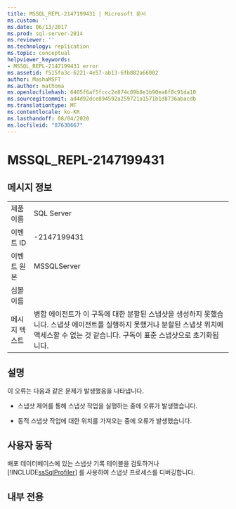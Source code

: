 ```yaml
---
title: MSSQL_REPL-2147199431 | Microsoft 문서
ms.custom: ''
ms.date: 06/13/2017
ms.prod: sql-server-2014
ms.reviewer: ''
ms.technology: replication
ms.topic: conceptual
helpviewer_keywords:
- MSSQL_REPL-2147199431 error
ms.assetid: f515fa3c-6221-4e57-ab13-6fb882a66002
author: MashaMSFT
ms.author: mathoma
ms.openlocfilehash: 6405f6af5fccc2e874c09b8e3b90ea6f8c91da10
ms.sourcegitcommit: ad4d92dce894592a259721a1571b1d8736abacdb
ms.translationtype: MT
ms.contentlocale: ko-KR
ms.lasthandoff: 08/04/2020
ms.locfileid: "87638667"
---
```

# <a name="mssql_repl-2147199431"></a>MSSQL_REPL-2147199431
    
## <a name="message-details"></a>메시지 정보  
  
|||  
|-|-|  
|제품 이름|SQL Server|  
|이벤트 ID|-2147199431|  
|이벤트 원본|MSSQLServer|  
|심볼 이름||  
|메시지 텍스트|병합 에이전트가 이 구독에 대한 분할된 스냅샷을 생성하지 못했습니다. 스냅샷 에이전트를 실행하지 못했거나 분할된 스냅샷 위치에 액세스할 수 없는 것 같습니다. 구독이 표준 스냅샷으로 초기화됩니다.|  
  
## <a name="explanation"></a>설명  
 이 오류는 다음과 같은 문제가 발생했음을 나타냅니다.  
  
-   스냅샷 제어를 통해 스냅샷 작업을 실행하는 중에 오류가 발생했습니다.  
  
-   동적 스냅샷 작업에 대한 위치를 가져오는 중에 오류가 발생했습니다.  
  
## <a name="user-action"></a>사용자 동작  
 배포 데이터베이스에 있는 스냅샷 기록 테이블을 검토하거나 [!INCLUDE[ssSqlProfiler](../../includes/sssqlprofiler-md.md)] 를 사용하여 스냅샷 프로세스를 디버깅합니다.  
  
## <a name="internal-only"></a>내부 전용  
  

